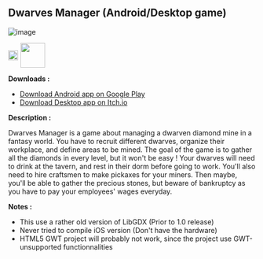 Dwarves Manager (Android/Desktop game)
--------------------------------------

![image](https://user-images.githubusercontent.com/2546901/180333424-4e52671b-50b6-48de-b3f9-14c450d2f78e.png)

<div style="display: inline-flex; align-items: center;">
  <!-- Video Thumbnail -->
  <a href="https://www.youtube.com/watch?v=m_BUnHn5pdk" target="_blank" style="display: inline-block;">
    <img src="https://img.youtube.com/vi/m_BUnHn5pdk/0.jpg" style="width: 100%; display: block;">
  </a>

  <!-- Play Button -->
  <a href="https://www.youtube.com/watch?v=m_BUnHn5pdk" target="_blank" style="display: inline-block;">
    <img src="https://upload.wikimedia.org/wikipedia/commons/b/b8/YouTube_play_button_icon_%282013%E2%80%932017%29.svg" 
         style="width: 50px; height: auto; margin-left: 5px;">
  </a>
</div>

**Downloads :**

- [Download Android app on Google Play](https://play.google.com/store/apps/details?id=enibdevlab.dwarves&hl=en)
- [Download Desktop app on Itch.io](http://khopa.itch.io/dwarves-manager)


**Description :**

Dwarves Manager is a game about managing a dwarven diamond mine in a fantasy world. 
You have to recruit different dwarves, organize their workplace, and define areas to be mined.
The goal of the game is to gather all the diamonds in every level, but it won't be easy ! Your dwarves will need to drink at the tavern, and rest in their dorm before going to work. You'll also need to hire craftsmen to make pickaxes for your miners. Then maybe, you'll be able to gather the precious stones, but beware of bankruptcy as you have to pay your employees' wages everyday.

**Notes :** 

- This use a rather old version of LibGDX (Prior to 1.0 release)
- Never tried to compile iOS version (Don't have the hardware)
- HTML5 GWT project will probably not work, since the project use GWT-unsupported functionnalities


